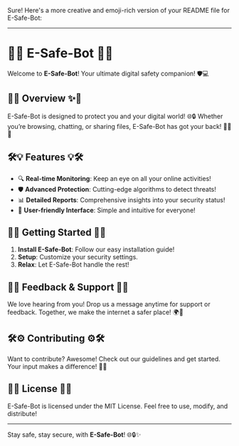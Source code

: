 Sure! Here's a more creative and emoji-rich version of your README file for E-Safe-Bot:

---

# 🌟🚀 **E-Safe-Bot** 🚀🌟

Welcome to **E-Safe-Bot**! Your ultimate digital safety companion! 🛡️💻

## 🤖✨ **Overview** ✨🤖

E-Safe-Bot is designed to protect you and your digital world! 🌐🔒 Whether you’re browsing, chatting, or sharing files, E-Safe-Bot has got your back! 🕵️‍♂️💪

## 🛠️💡 **Features** 💡🛠️

- 🔍 **Real-time Monitoring**: Keep an eye on all your online activities!
- 🛡️ **Advanced Protection**: Cutting-edge algorithms to detect threats!
- 📊 **Detailed Reports**: Comprehensive insights into your security status!
- 💬 **User-friendly Interface**: Simple and intuitive for everyone!

## 🚀🌈 **Getting Started** 🌈🚀

1. **Install E-Safe-Bot**: Follow our easy installation guide!
2. **Setup**: Customize your security settings.
3. **Relax**: Let E-Safe-Bot handle the rest!

## 💬📢 **Feedback & Support** 📢💬

We love hearing from you! Drop us a message anytime for support or feedback. Together, we make the internet a safer place! 🌍💖

## 🛠️⚙️ **Contributing** ⚙️🛠️

Want to contribute? Awesome! Check out our guidelines and get started. Your input makes a difference! 🌟🙌

## 📄📜 **License** 📜📄

E-Safe-Bot is licensed under the MIT License. Feel free to use, modify, and distribute!

---

Stay safe, stay secure, with **E-Safe-Bot**! 🌐🔒✨

